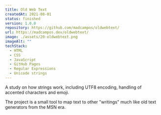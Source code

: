 ```yaml
---
title: Old Web Text
createdAt: 2021-08-01
status: finished
version: 1.0.0
repository: https://github.com/madcampos/oldwebtext/
url: https://madcampos.dev/oldwebtext/
image: ./assets/20-oldwebtext.png
imageAlt: ""
techStack:
  - HTML
  - CSS
  - JavaScript
  - GitHub Pages
  - Regular Expressions
  - Unicode strings
---
```

A study on how strings work, including UTF8 encoding, handling of accented characters and emoji.

The project is a small tool to map text to other "writings" much like old text generators from the MSN era.
